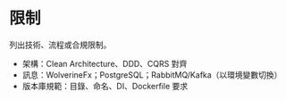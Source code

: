 # 限制

列出技術、流程或合規限制。
- 架構：Clean Architecture、DDD、CQRS 對齊
- 訊息：WolverineFx；PostgreSQL；RabbitMQ/Kafka（以環境變數切換）
- 版本庫規範：目錄、命名、DI、Dockerfile 要求

